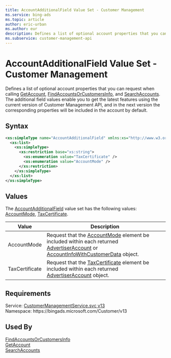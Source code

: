 ```yaml
---
title: AccountAdditionalField Value Set - Customer Management
ms.service: bing-ads
ms.topic: article
author: eric-urban
ms.author: eur
description: Defines a list of optional account properties that you can request when calling GetAccount, FindAccountsOrCustomersInfo, and SearchAccounts.
ms.subservice: customer-management-api
---
```

# AccountAdditionalField Value Set - Customer Management
Defines a list of optional account properties that you can request when calling [GetAccount](getaccount.md), [FindAccountsOrCustomersInfo](findaccountsorcustomersinfo.md), and [SearchAccounts](searchaccounts.md). The additional field values enable you to get the latest features using the current version of Customer Management API, and in the next version the corresponding properties will be included in the account by default.  

## Syntax
```xml
<xs:simpleType name="AccountAdditionalField" xmlns:xs="http://www.w3.org/2001/XMLSchema">
  <xs:list>
    <xs:simpleType>
      <xs:restriction base="xs:string">
        <xs:enumeration value="TaxCertificate" />
        <xs:enumeration value="AccountMode" />
      </xs:restriction>
    </xs:simpleType>
  </xs:list>
</xs:simpleType>
```

## <a name="values"></a>Values

The [AccountAdditionalField](accountadditionalfield.md) value set has the following values: [AccountMode](#accountmode), [TaxCertificate](#taxcertificate).

|Value|Description|
|-----------|---------------|
|<a name="accountmode"></a>AccountMode|Request that the [AccountMode](advertiseraccount.md#accountmode) element be included within each returned [AdvertiserAccount](advertiseraccount.md) or [AccountInfoWithCustomerData](accountinfowithcustomerdata.md) object.|
|<a name="taxcertificate"></a>TaxCertificate|Request that the [TaxCertificate](advertiseraccount.md#taxcertificate) element be included within each returned [AdvertiserAccount](advertiseraccount.md) object.|

## Requirements
Service: [CustomerManagementService.svc v13](https://clientcenter.api.bingads.microsoft.com/Api/CustomerManagement/v13/CustomerManagementService.svc)  
Namespace: https\://bingads.microsoft.com/Customer/v13  

## Used By
[FindAccountsOrCustomersInfo](findaccountsorcustomersinfo.md)  
[GetAccount](getaccount.md)  
[SearchAccounts](searchaccounts.md)  
